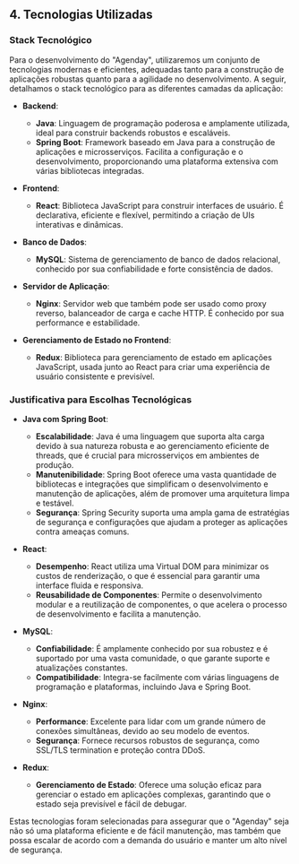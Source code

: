 ## 4. Tecnologias Utilizadas

### Stack Tecnológico

Para o desenvolvimento do "Agenday", utilizaremos um conjunto de tecnologias modernas e eficientes, adequadas tanto para a construção de aplicações robustas quanto para a agilidade no desenvolvimento. A seguir, detalhamos o stack tecnológico para as diferentes camadas da aplicação:

- **Backend**:
  - **Java**: Linguagem de programação poderosa e amplamente utilizada, ideal para construir backends robustos e escaláveis.
  - **Spring Boot**: Framework baseado em Java para a construção de aplicações e microsserviços. Facilita a configuração e o desenvolvimento, proporcionando uma plataforma extensiva com várias bibliotecas integradas.

- **Frontend**:
  - **React**: Biblioteca JavaScript para construir interfaces de usuário. É declarativa, eficiente e flexível, permitindo a criação de UIs interativas e dinâmicas.

- **Banco de Dados**:
  - **MySQL**: Sistema de gerenciamento de banco de dados relacional, conhecido por sua confiabilidade e forte consistência de dados.

- **Servidor de Aplicação**:
  - **Nginx**: Servidor web que também pode ser usado como proxy reverso, balanceador de carga e cache HTTP. É conhecido por sua performance e estabilidade.

- **Gerenciamento de Estado no Frontend**:
  - **Redux**: Biblioteca para gerenciamento de estado em aplicações JavaScript, usada junto ao React para criar uma experiência de usuário consistente e previsível.

### Justificativa para Escolhas Tecnológicas

- **Java com Spring Boot**:
  - **Escalabilidade**: Java é uma linguagem que suporta alta carga devido à sua natureza robusta e ao gerenciamento eficiente de threads, que é crucial para microsserviços em ambientes de produção.
  - **Manutenibilidade**: Spring Boot oferece uma vasta quantidade de bibliotecas e integrações que simplificam o desenvolvimento e manutenção de aplicações, além de promover uma arquitetura limpa e testável.
  - **Segurança**: Spring Security suporta uma ampla gama de estratégias de segurança e configurações que ajudam a proteger as aplicações contra ameaças comuns.

- **React**:
  - **Desempenho**: React utiliza uma Virtual DOM para minimizar os custos de renderização, o que é essencial para garantir uma interface fluida e responsiva.
  - **Reusabilidade de Componentes**: Permite o desenvolvimento modular e a reutilização de componentes, o que acelera o processo de desenvolvimento e facilita a manutenção.

- **MySQL**:
  - **Confiabilidade**: É amplamente conhecido por sua robustez e é suportado por uma vasta comunidade, o que garante suporte e atualizações constantes.
  - **Compatibilidade**: Integra-se facilmente com várias linguagens de programação e plataformas, incluindo Java e Spring Boot.

- **Nginx**:
  - **Performance**: Excelente para lidar com um grande número de conexões simultâneas, devido ao seu modelo de eventos.
  - **Segurança**: Fornece recursos robustos de segurança, como SSL/TLS termination e proteção contra DDoS.

- **Redux**:
  - **Gerenciamento de Estado**: Oferece uma solução eficaz para gerenciar o estado em aplicações complexas, garantindo que o estado seja previsível e fácil de debugar.

Estas tecnologias foram selecionadas para assegurar que o "Agenday" seja não só uma plataforma eficiente e de fácil manutenção, mas também que possa escalar de acordo com a demanda do usuário e manter um alto nível de segurança.
